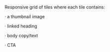 Responsive grid of tiles where each tile contains:

·         a thumbnail image

·         linked heading

·         body copy/text

·         CTA
